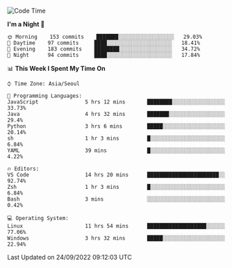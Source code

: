 <!--START_SECTION:waka-->
![Code Time](http://img.shields.io/badge/Code%20Time-1%2C468%20hrs%2011%20mins-blue)

**I'm a Night 🦉** 

```text
🌞 Morning    153 commits    ███████░░░░░░░░░░░░░░░░░░   29.03% 
🌆 Daytime    97 commits     ████░░░░░░░░░░░░░░░░░░░░░   18.41% 
🌃 Evening    183 commits    ████████░░░░░░░░░░░░░░░░░   34.72% 
🌙 Night      94 commits     ████░░░░░░░░░░░░░░░░░░░░░   17.84%

```


📊 **This Week I Spent My Time On** 

```text
⌚︎ Time Zone: Asia/Seoul

💬 Programming Languages: 
JavaScript               5 hrs 12 mins       ████████░░░░░░░░░░░░░░░░░   33.73% 
Java                     4 hrs 32 mins       ███████░░░░░░░░░░░░░░░░░░   29.4% 
Python                   3 hrs 6 mins        █████░░░░░░░░░░░░░░░░░░░░   20.14% 
sh                       1 hr 3 mins         █░░░░░░░░░░░░░░░░░░░░░░░░   6.84% 
YAML                     39 mins             █░░░░░░░░░░░░░░░░░░░░░░░░   4.22%

🔥 Editors: 
VS Code                  14 hrs 20 mins      ███████████████████████░░   92.74% 
Zsh                      1 hr 3 mins         █░░░░░░░░░░░░░░░░░░░░░░░░   6.84% 
Bash                     3 mins              ░░░░░░░░░░░░░░░░░░░░░░░░░   0.42%

💻 Operating System: 
Linux                    11 hrs 54 mins      ███████████████████░░░░░░   77.06% 
Windows                  3 hrs 32 mins       █████░░░░░░░░░░░░░░░░░░░░   22.94%

```


 Last Updated on 24/09/2022 09:12:03 UTC
<!--END_SECTION:waka-->
